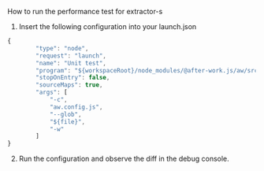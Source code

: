 How to run the performance test for extractor-s

1. Insert the following configuration into your launch.json

```js
{
        "type": "node",
        "request": "launch",
        "name": "Unit test",
        "program": "${workspaceRoot}/node_modules/@after-work.js/aw/src/index.js",
        "stopOnEntry": false,
        "sourceMaps": true,
        "args": [
            "-c",
            "aw.config.js",
            "--glob",
            "${file}",
            "-w"
        ]
}
```

2. Run the configuration and observe the diff in the debug console.